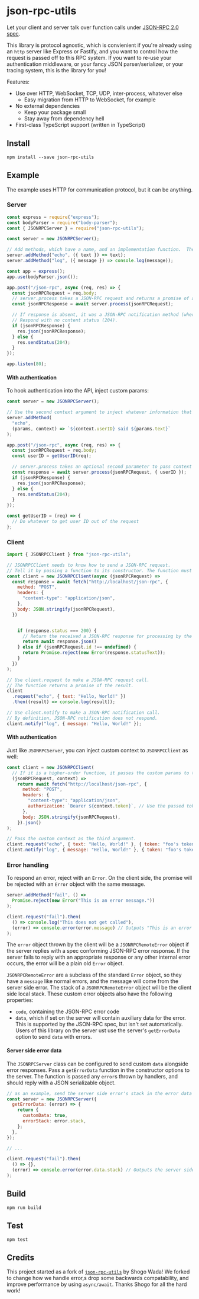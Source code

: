 # json-rpc-utils

Let your client and server talk over function calls under [JSON-RPC 2.0 spec](https://www.jsonrpc.org/specification).

This library is protocol agnostic, which is convienient if you're already using an `http` server like Express or Fastify, and you want to control how the request is passed off to this RPC system. If you want to re-use your authentication middleware, or your fancy JSON parser/serializer, or your tracing system, this is the library for you!

Features:

- Use over HTTP, WebSocket, TCP, UDP, inter-process, whatever else
  - Easy migration from HTTP to WebSocket, for example
- No external dependencies
  - Keep your package small
  - Stay away from dependency hell
- First-class TypeScript support (written in TypeScript)

## Install

`npm install --save json-rpc-utils`

## Example

The example uses HTTP for communication protocol, but it can be anything.

### Server

```javascript
const express = require("express");
const bodyParser = require("body-parser");
const { JSONRPCServer } = require("json-rpc-utils");

const server = new JSONRPCServer();

// Add methods, which have a name, and an implementation function.  The implementation function takes the JSON-RPC params and returns some kind of result or nothing at all. The implementation can be async too!
server.addMethod("echo", ({ text }) => text);
server.addMethod("log", ({ message }) => console.log(message));

const app = express();
app.use(bodyParser.json());

app.post("/json-rpc", async (req, res) => {
  const jsonRPCRequest = req.body;
  // server.process takes a JSON-RPC request and returns a promise of a JSON-RPC response.
  const jsonRPCResponse = await server.process(jsonRPCRequest);

  // If response is absent, it was a JSON-RPC notification method (where no response is expected).
  // Respond with no content status (204).
  if (jsonRPCResponse) {
    res.json(jsonRPCResponse);
  } else {
    res.sendStatus(204);
  }
});

app.listen(80);
```

#### With authentication

To hook authentication into the API, inject custom params:

```javascript
const server = new JSONRPCServer();

// Use the second context argument to inject whatever information that method needs outside the regular JSON-RPC request.
server.addMethod(
  "echo",
  (params, context) => `${context.userID} said ${params.text}`
);

app.post("/json-rpc", async (req, res) => {
  const jsonRPCRequest = req.body;
  const userID = getUserID(req);

  // server.process takes an optional second parameter to pass context into the handler method
  const response = await server.process(jsonRPCRequest, { userID });
  if (jsonRPCResponse) {
    res.json(jsonRPCResponse);
  } else {
    res.sendStatus(204);
  }
});

const getUserID = (req) => {
  // Do whatever to get user ID out of the request
};
```

### Client

```javascript
import { JSONRPCClient } from "json-rpc-utils";

// JSONRPCClient needs to know how to send a JSON-RPC request.
// Tell it by passing a function to its constructor. The function must take a JSON-RPC request and send it.
const client = new JSONRPCClient(async (jsonRPCRequest) =>
  const response = await fetch("http://localhost/json-rpc", {
    method: "POST",
    headers: {
      "content-type": "application/json",
    },
    body: JSON.stringify(jsonRPCRequest),
  })


    if (response.status === 200) {
      // Return the received a JSON-RPC response for processing by the client
      return await response.json()
    } else if (jsonRPCRequest.id !== undefined) {
      return Promise.reject(new Error(response.statusText));
    }
  })
);

// Use client.request to make a JSON-RPC request call.
// The function returns a promise of the result.
client
  .request("echo", { text: "Hello, World!" })
  .then((result) => console.log(result));

// Use client.notify to make a JSON-RPC notification call.
// By definition, JSON-RPC notification does not respond.
client.notify("log", { message: "Hello, World!" });
```

#### With authentication

Just like `JSONRPCServer`, you can inject custom context to `JSONRPCClient` as well:

```javascript
const client = new JSONRPCClient(
  // If it is a higher-order function, it passes the custom params to the returned function.
  (jsonRPCRequest, context) =>
    return await fetch("http://localhost/json-rpc", {
      method: "POST",
      headers: {
        "content-type": "application/json",
        authorization: `Bearer ${context.token}`, // Use the passed token
      },
      body: JSON.stringify(jsonRPCRequest),
    }).json()
);

// Pass the custom context as the third argument.
client.request("echo", { text: "Hello, World!" }, { token: "foo's token" });
client.notify("log", { message: "Hello, World!" }, { token: "foo's token" });
```

### Error handling

To respond an error, reject with an `Error`. On the client side, the promise will be rejected with an `Error` object with the same message.

```javascript
server.addMethod("fail", () =>
  Promise.reject(new Error("This is an error message."))
);

client.request("fail").then(
  () => console.log("This does not get called"),
  (error) => console.error(error.message) // Outputs "This is an error message."
);
```

The `error` object thrown by the client will be a `JSONRPCRemoteError` object if the server replies with a spec conforming JSON-RPC error response. If the server fails to reply with an appropriate response or any other internal error occurs, the error will be a plain old `Error` object.

`JSONRPCRemoteError` are a subclass of the standard `Error` object, so they have a `message` like normal errors, and the message will come from the server side error. The stack of a `JSONRPCRemoteError` object will be the client side local stack. These custom error objects also have the following properties:

- `code`, containing the JSON-RPC error code
- `data`, which if set on the server will contain auxiliary data for the error. This is supported by the JSON-RPC spec, but isn't set automatically. Users of this library on the server ust use the server's `getErrorData` option to send `data` with errors.

#### Server side error data

The `JSONRPCServer` class can be configured to send custom `data` alongside error responses. Pass a `getErrorData` function in the constructor options to the server. The function is passed any `error`s thrown by handlers, and should reply with a JSON serializable object.

```javascript
// as an example, send the server side error's stack in the error data
const server = new JSONRPCServer({
  getErrorData: (error) => {
    return {
      customData: true,
      errorStack: error.stack,
    };
  },
});

// ...

client.request("fail").then(
  () => {},
  (error) => console.error(error.data.stack) // Outputs the server side error's stack
);
```

## Build

`npm run build`

## Test

`npm test`

## Credits

This project started as a fork of [`json-rpc-utils`](https://github.com/shogowada/json-rpc-utils) by Shogo Wada! We forked to change how we handle error,s drop some backwards compatability, and improve performance by using `async/await`. Thanks Shogo for all the hard work!
